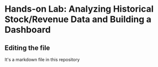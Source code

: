# Hands-on Lab: Analyzing Historical Stock/Revenue Data and Building a Dashboard

## Editing the file
It's a markdown file in this repository
